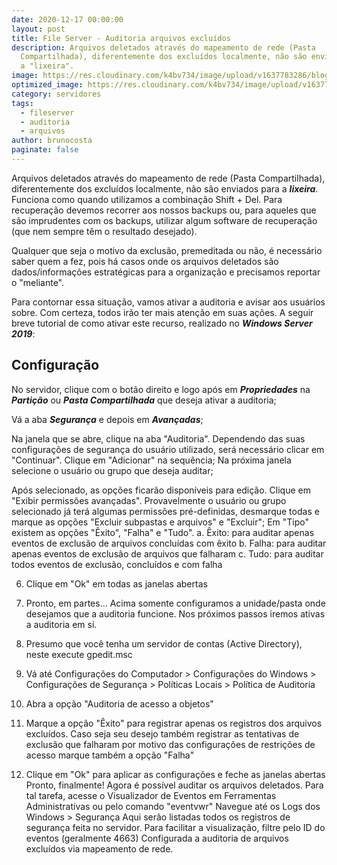 ```yaml
---
date: 2020-12-17 00:00:00
layout: post
title: File Server - Auditoria arquivos excluídos
description: Arquivos deletados através do mapeamento de rede (Pasta
  Compartilhada), diferentemente dos excluídos localmente, não são enviados para
  a "lixeira".
image: https://res.cloudinary.com/k4bv734/image/upload/v1637783286/blog/fileserver_hpbn4y.jpg
optimized_image: https://res.cloudinary.com/k4bv734/image/upload/v1637783286/blog/fileserver_optimized_hooyd9.jpg
category: servidores
tags:
  - fileserver
  - auditoria
  - arquivos
author: brunocosta
paginate: false
---
```

Arquivos deletados através do mapeamento de rede (Pasta Compartilhada), diferentemente dos excluídos localmente, não são enviados para a ***lixeira***. Funciona como quando utilizamos a combinação Shift + Del. Para recuperação devemos recorrer aos nossos backups ou, para aqueles que são imprudentes com os backups, utilizar algum software de recuperação (que nem sempre têm o resultado desejado).

Qualquer que seja o motivo da exclusão, premeditada ou não, é necessário saber quem a fez, pois há casos onde os arquivos deletados são dados/informações estratégicas para a organização e precisamos reportar o "meliante".


Para contornar essa situação, vamos ativar a auditoria e avisar aos usuários sobre. Com certeza, todos irão ter mais atenção em suas ações. A seguir breve tutorial de como ativar este recurso, realizado no ***Windows Server 2019***:

## Configuração

No servidor, clique com o botão direito e logo após em ***Propriedades*** na ***Partição*** ou ***Pasta Compartilhada*** que deseja ativar a auditoria;

Vá a aba ***Segurança*** e depois em ***Avançadas***;

Na janela que se abre, clique na aba "Auditoria". Dependendo das suas configurações de segurança do usuário utilizado, será necessário clicar em "Continuar".
Clique em "Adicionar" na sequência;
Na próxima janela selecione o usuário ou grupo que deseja auditar;
	
	
Após selecionado, as opções ficarão disponíveis para edição. Clique em  "Exibir permissões avançadas". Provavelmente o usuário ou grupo selecionado já terá algumas permissões pré-definidas, desmarque todas e marque as opções "Excluir subpastas e arquivos" e "Excluir";
Em "Tipo" existem as opções "Êxito", "Falha" e "Tudo".
a. Êxito: para auditar apenas eventos de exclusão de arquivos concluídas com êxito
b. Falha: para auditar apenas eventos de exclusão de arquivos que falharam
c. Tudo: para auditar todos eventos de exclusão, concluídos e com falha

6. Clique em "Ok" em todas as janelas abertas

7. Pronto, em partes... Acima somente configuramos a unidade/pasta onde desejamos que a auditoria funcione. Nos próximos passos iremos ativas a auditoria em si.
8. Presumo que você tenha um servidor de contas (Active Directory), neste execute gpedit.msc
9. Vá até Configurações do Computador > Configurações do Windows > Configurações de Segurança > Políticas Locais > Política de Auditoria
10. Abra a opção "Auditoria de acesso a objetos"
11. Marque a opção "Êxito" para registrar apenas os registros dos arquivos excluídos. Caso seja seu desejo também registrar as tentativas de exclusão que falharam por motivo das configurações de restrições de acesso marque também a opção "Falha"
12. Clique em "Ok" para aplicar as configurações e feche as janelas abertas
Pronto, finalmente!
Agora é possível auditar os arquivos deletados. Para tal tarefa, acesse o Visualizador de Eventos em Ferramentas Administrativas ou pelo comando "eventvwr"
Navegue até os Logs dos Windows >  Segurança
Aqui serão listadas todos os registros de segurança feita no servidor. Para facilitar a visualização, filtre pelo ID do eventos (geralmente 4663)
Configurada a auditoria de arquivos excluídos via mapeamento de rede.
